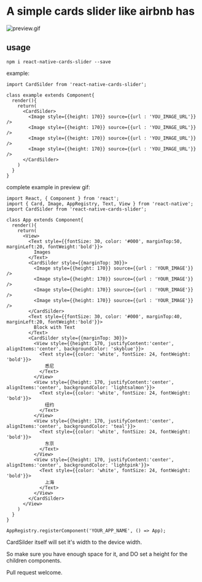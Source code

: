 # A simple cards slider like airbnb has

![preview.gif](http://img.careerfore.com/preview.gif)

## usage

    npm i react-native-cards-slider --save

example:

    import CardSilder from 'react-native-cards-slider';

    class example extends Component{
      render(){
        return(
          <CardSilder>
            <Image style={{height: 170}} source={{url : 'YOU_IMAGE_URL'}} />
            <Image style={{height: 170}} source={{url : 'YOU_IMAGE_URL'}} />
            <Image style={{height: 170}} source={{url : 'YOU_IMAGE_URL'}} />
            <Image style={{height: 170}} source={{url : 'YOU_IMAGE_URL'}} />
          </CardSilder>
        )
      }
    }

complete example in preview gif:

    import React, { Component } from 'react';
    import { Card, Image, AppRegistry, Text, View } from 'react-native';
    import CardSilder from 'react-native-cards-slider';

    class App extends Component{
      render(){
        return(
          <View>
            <Text style={{fontSize: 30, color: '#000', marginTop:50, marginLeft:20, fontWeight:'bold'}}>
              Images
            </Text>
            <CardSilder style={{marginTop: 30}}>
              <Image style={{height: 170}} source={{url : 'YOUR_IMAGE'}} />
              <Image style={{height: 170}} source={{url : 'YOUR_IMAGE'}} />
              <Image style={{height: 170}} source={{url : 'YOUR_IMAGE'}} />
              <Image style={{height: 170}} source={{url : 'YOUR_IMAGE'}} />
            </CardSilder>
            <Text style={{fontSize: 30, color: '#000', marginTop:40, marginLeft:20, fontWeight:'bold'}}>
              Block with Text
            </Text>
            <CardSilder style={{marginTop: 30}}>
              <View style={{height: 170, justifyContent:'center', alignItems:'center', backgroundColor: 'skyblue'}}>
                <Text style={{color: 'white', fontSize: 24, fontWeight: 'bold'}}>
                  悉尼
                </Text>
              </View>
              <View style={{height: 170, justifyContent:'center', alignItems:'center', backgroundColor: 'lightsalmon'}}>
                <Text style={{color: 'white', fontSize: 24, fontWeight: 'bold'}}>
                  纽约
                </Text>
              </View>
              <View style={{height: 170, justifyContent:'center', alignItems:'center', backgroundColor: 'teal'}}>
                <Text style={{color: 'white', fontSize: 24, fontWeight: 'bold'}}>
                  东京
                </Text>
              </View>
              <View style={{height: 170, justifyContent:'center', alignItems:'center', backgroundColor: 'lightpink'}}>
                <Text style={{color: 'white', fontSize: 24, fontWeight: 'bold'}}>
                  上海
                </Text>
              </View>
            </CardSilder>
          </View>
        )
      }
    }

    AppRegistry.registerComponent('YOUR_APP_NAME', () => App);


CardSilder itself will set it's width to the device width.

So make sure you have enough space for it, and DO set a height for the children components.

Pull request welcome.
